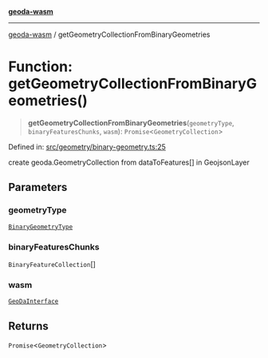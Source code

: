 [**geoda-wasm**](../README.md)

***

[geoda-wasm](../globals.md) / getGeometryCollectionFromBinaryGeometries

# Function: getGeometryCollectionFromBinaryGeometries()

> **getGeometryCollectionFromBinaryGeometries**(`geometryType`, `binaryFeaturesChunks`, `wasm`): `Promise`\<`GeometryCollection`\>

Defined in: [src/geometry/binary-geometry.ts:25](https://github.com/GeoDaCenter/geoda-lib/blob/0ad3977fd23db605b1dc766f99d329a28ef59f68/src/js/src/geometry/binary-geometry.ts#L25)

create geoda.GeometryCollection from dataToFeatures[] in GeojsonLayer

## Parameters

### geometryType

[`BinaryGeometryType`](../type-aliases/BinaryGeometryType.md)

### binaryFeaturesChunks

`BinaryFeatureCollection`[]

### wasm

[`GeoDaInterface`](../interfaces/GeoDaInterface.md)

## Returns

`Promise`\<`GeometryCollection`\>
